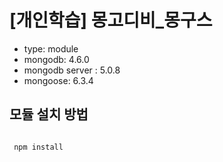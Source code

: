 [개인학습] 몽고디비\_몽구스
====================

- type: module
- mongodb: 4.6.0
- mongodb server : 5.0.8
- mongoose: 6.3.4

모듈 설치 방법
---------------
<pre>
<code>
 npm install
 </code>
</pre>

